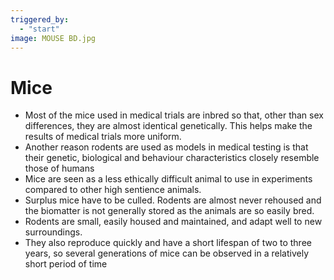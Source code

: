 ```yaml
---
triggered_by:
  - "start"
image: MOUSE BD.jpg
---
```

# Mice

-	Most of the mice used in medical trials are inbred so that, other than sex differences, they are almost identical genetically. This helps make the results of medical trials more uniform. 
-	Another reason rodents are used as models in medical testing is that their genetic, biological and behaviour characteristics closely resemble those of humans
-	Mice are seen as a less ethically difficult animal to use in experiments compared to other high sentience animals.
-	Surplus mice have to be culled. Rodents are almost never rehoused and the biomatter is not generally stored as the animals are so easily bred.
-	Rodents are small, easily housed and maintained, and adapt well to new surroundings.
-	They also reproduce quickly and have a short lifespan of two to three years, so several generations of mice can be observed in a relatively short period of time
